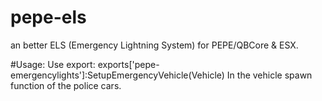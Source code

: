 # pepe-els
an better ELS (Emergency Lightning System) for PEPE/QBCore &amp; ESX.


#Usage:
Use export: exports['pepe-emergencylights']:SetupEmergencyVehicle(Vehicle)
In the vehicle spawn function of the police cars.
